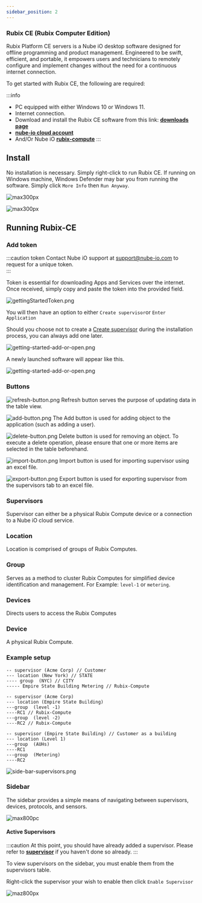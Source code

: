 ```yaml
---
sidebar_position: 2
---
```


### Rubix CE (Rubix Computer Edition)

Rubix Platform CE servers is a Nube iO desktop software designed for offline programming and product management. 
Engineered to be swift, efficient, and portable, it empowers users and technicians
to remotely configure and implement changes without the need for a continuous internet connection.

To get started with Rubix CE, the following are required:

:::info
* PC equipped with either Windows 10 or Windows 11.
* Internet connection.
* Download and install the Rubix CE software from this link: **[downloads page](download.md#download)**
* **[nube-io cloud account](docker.md#nube-io-cloud-account)**
* And/Or Nube iO **[rubix-compute](../../hardware/controllers/supervisors/rubix-compute/overview.md)**
:::

  

## Install

No installation is necessary. Simply right-click to run Rubix CE.
If running on Windows machine, Windows Defender may bar you from running the software. Simply click `More Info` then `Run Anyway`.

![max300px](../img/apps/more-info.png)


![max300px](../img/apps/run-anyway.png)

## Running Rubix-CE

### Add token


:::caution token
Contact Nube iO support at support@nube-io.com to request for a unique token. <br/>
:::


Token is essential for downloading Apps and Services over the internet. Once received, simply copy and paste the token into the provided field.

![gettingStartedToken.png](../img/apps/getting-started-token.png)

You will then have an option to either `Create supervisor`or `Enter Application`

Should you choose not to create a [Create supervisor](supervisor.md#supervisor) during the installation process, you can always add one later.

![getting-started-add-or-open.png](../img/apps/getting-started-add-or-open.png)

A newly launched software will appear like this.

![getting-started-add-or-open.png](../img/apps/fresh-start.png)

### Buttons

![refresh-button.png](../img/apps/refresh-button.png)  Refresh button serves the purpose of updating data in the table view.

![add-button.png](../img/apps/add-button.png)  The Add button is used for adding object to the application (such as
adding a user).

![delete-button.png](../img/apps/delete-button.png)  Delete button is used for removing an object. To execute a delete operation,
please ensure that one or more items are selected in the table beforehand.

![import-button.png](../img/apps/import-button.png)  Import button is used for importing supervisor using an excel file.

![export-button.png](../img/apps/export-button.png)  Export button is used for exporting supervisor from the supervisors tab to an excel file.


### Supervisors

Supervisor can either be a physical Rubix Compute device or a connection to a Nube iO cloud service.

### Location

Location is comprised of groups of Rubix Computes.

### Group

Serves as a method to cluster Rubix Computes for simplified device identification and management. For Example: `level-1` or `metering`.

### Devices
Directs users to access the Rubix Computes

### Device
A physical Rubix Compute.

### Example setup

```
-- supervisor (Acme Corp) // Customer
--- location (New York) // STATE
---- group  (NYC) // CITY
----- Empire State Building Metering // Rubix-Compute
```

```
-- supervisor (Acme Corp) 
--- location (Empire State Building)
---group  (level -1) 
----RC1 // Rubix-Compute
---group  (level -2)
----RC2 // Rubix-Compute
```

```
-- supervisor (Empire State Building) // Customer as a building
--- location (Level 1)
---group  (AUHs)
----RC1 
---group  (Metering)
----RC2
```

![side-bar-supervisors.png](img/side-bar-supervisors.png)


### Sidebar

The sidebar provides a simple means of navigating between supervisors, devices, protocols, and sensors.

![max800pc](img/sidebar.png)

#### Active Supervisors

:::caution
At this point, you should have already added a supervisor. Please refer to **[supervisor](supervisor.md)** if you haven't done so already. 
:::

To view supervisors on the sidebar, you must enable them from the supervisors table.

Right-click the supervisor your wish to enable then click `Enable Supervisor`

![maz800px](img/enable-supervisor.png)













